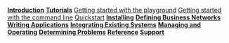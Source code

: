 **[Introduction]({{site.baseurl}}/introduction/introduction.html)**
**[Tutorials]({{site.baseurl}}/tutorials/tutorialindex.html)**
[Getting started with the playground]({{site.baseurl}}/tutorials/getting-started-playground.html)
[Getting started with the command line]({{site.baseurl}}/tutorial/getting-started-cmd-line.html)
[Quickstart]({{site.baseurl}}/tutorials/quickstart.html)
**[Installing]({{site.baseurl}}/installing/prerequisites.html)**
**[Defining Business Networks]({{site.baseurl}}/business-network/businessnetwork.html)**
**[Writing Applications]({{site.baseurl}}/applications/genapp.html)**
**[Integrating Existing Systems]({{site.baseurl}}/integrating/integrating-index.html)**
**[Managing and Operating]({{site.baseurl}}/managing/participant-add.html)**
**[Determining Problems]({{site.baseurl}}/problems/diagnostics.html)**
**[Reference]({{site.baseurl}}/reference/MeetTheModules.html)**
**[Support]({{site.baseurl}}/support/index.html)**
